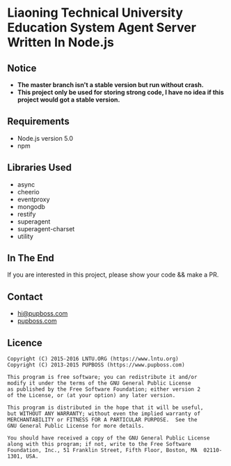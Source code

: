# Liaoning Technical University Education System Agent Server Written In Node.js

## Notice

* **The master branch isn't a stable version but run without crash.**
* **This project only be used for storing strong code, I have no idea if this project would got a stable version.**

## Requirements

- Node.js version 5.0
- npm

## Libraries Used

* async
* cheerio
* eventproxy
* mongodb
* restify
* superagent
* superagent-charset
* utility

## In The End

If you are interested in this project, please show your code && make a PR.

## Contact

- [hi@pupboss.com](mailto:hi@pupboss.com)
- [pupboss.com](https://www.pupboss.com)

## Licence

``` 
Copyright (C) 2015-2016 LNTU.ORG (https://www.lntu.org)
Copyright (C) 2013-2015 PUPBOSS (https://www.pupboss.com)

This program is free software; you can redistribute it and/or
modify it under the terms of the GNU General Public License
as published by the Free Software Foundation; either version 2
of the License, or (at your option) any later version.

This program is distributed in the hope that it will be useful,
but WITHOUT ANY WARRANTY; without even the implied warranty of
MERCHANTABILITY or FITNESS FOR A PARTICULAR PURPOSE.  See the
GNU General Public License for more details.

You should have received a copy of the GNU General Public License
along with this program; if not, write to the Free Software
Foundation, Inc., 51 Franklin Street, Fifth Floor, Boston, MA  02110-1301, USA.
```